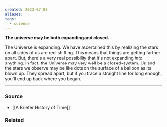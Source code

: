 ```yaml
---
created: 2023-07-08
aliases: 
tags:
  - science
---
```

**The universe may be both expanding and closed.**

The Universe is expanding. We have ascertained this by realizing the stars on all sides of us are red-shifting. This means that things are getting farther apart. But, there's a very real possibility that it's not expanding *into* anything. In fact, the Universe may very well be a closed-system. Us and the stars we observe may be like dots on the surface of a balloon as its blown up. They spread apart, but if you trace a straight line for long enough, you'll end up back where you began. 

****
### Source
- [[A Briefer History of Time]]

### Related